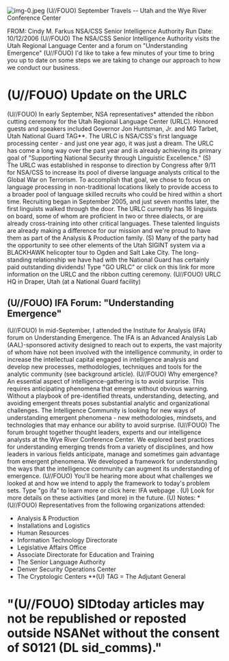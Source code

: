 ![img-0.jpeg](img-0.jpeg)
(U//FOUO) September Travels -- Utah and the Wye River Conference Center

FROM: Cindy M. Farkus
NSA/CSS Senior Intelligence Authority
Run Date: 10/12/2006
(U//FOUO) The NSA/CSS Senior Intelligence Authority visits the Utah Regional Language Center and a forum on "Understanding Emergence"
(U//FOUO) I'd like to take a few minutes of your time to bring you up to date on some steps we are taking to change our approach to how we conduct our business.

# (U//FOUO) Update on the URLC 

(U//FOUO) In early September, NSA representatives* attended the ribbon cutting ceremony for the Utah Regional Language Center (URLC). Honored guests and speakers included Governor Jon Huntsman, Jr. and MG Tarbet, Utah National Guard TAG**. The URLC is NSA/CSS's first language processing center - and just one year ago, it was just a dream. The URLC has come a long way over the past year and is already achieving its primary goal of "Supporting National Security through Linguistic Excellence."
(S) The URLC was established in response to direction by Congress after 9/11 for NSA/CSS to increase its pool of diverse language analysts critical to the Global War on Terrorism. To accomplish that goal, we chose to focus on language processing in non-traditional locations likely to provide access to a broader pool of language skilled recruits who could be hired within a short time. Recruiting began in September 2005, and just seven months later, the first linguists walked through the door. The URLC currently has 16 linguists on board, some of whom are proficient in two or three dialects, or are already cross-training into other critical languages. These talented linguists are already making a difference for our mission and we're proud to have them as part of the Analysis \& Production family.
(S) Many of the party had the opportunity to see other elements of the Utah SIGINT system via a BLACKHAWK helicopter tour to Ogden and Salt Lake City. The long-standing relationship we have had with the National Guard has certainly paid outstanding dividends! Type "GO URLC" or click on this link for more information on the URLC and the ribbon cutting ceremony.
(U//FOUO) URLC HQ in Draper, Utah (at a National Guard facility)

## (U//FOUO) IFA Forum: "Understanding Emergence"

(U//FOUO) In mid-September, I attended the Institute for Analysis (IFA) forum on Understanding Emergence. The IFA is an Advanced Analysis Lab (AAL)-sponsored activity designed to reach out to experts, the vast majority of whom have not been involved with the intelligence community, in order to increase the intellectual capital engaged in intelligence analysis and develop new processes, methodologies, techniques and tools for the analytic community (see background article).
(U//FOUO) Why emergence? An essential aspect of intelligence-gathering is to avoid surprise. This requires anticipating phenomena that emerge without obvious warning. Without a playbook of pre-identified threats, understanding, detecting, and avoiding emergent threats poses substantial analytic and organizational challenges. The Intelligence Community is looking for new ways of understanding emergent phenomena - new methodologies, mindsets, and technologies that may enhance our ability to avoid surprise.
(U//FOUO) The forum brought together thought leaders, experts and our intelligence analysts at
the Wye River Conference Center. We explored best practices for understanding emerging trends from a variety of disciplines, and how leaders in various fields anticipate, manage and sometimes gain advantage from emergent phenomena. We developed a framework for understanding the ways that the intelligence community can augment its understanding of emergence.
(U//FOUO) You'll be hearing more about what challenges we looked at and how we intend to apply the framework to today's problem sets. Type "go ifa" to learn more or click here: IFA webpage .
(U) Look for more details on these activities (and more) in the future.
(U) Notes:
*(U//FOUO) Representatives from the following organizations attended:

- Analysis \& Production
- Installations and Logistics
- Human Resources
- Information Technology Directorate
- Legislative Affairs Office
- Associate Directorate for Education and Training
- The Senior Language Authority
- Denver Security Operations Center
- The Cryptologic Centers
**(U) TAG = The Adjutant General


# "(U//FOUO) SIDtoday articles may not be republished or reposted outside NSANet without the consent of S0121 (DL sid_comms)."
